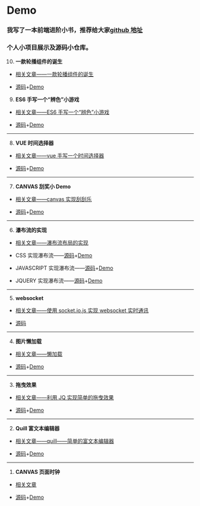 # Demo

### 我写了一本前端进阶小书，推荐给大家[github 地址](https://github.com/zxpsuper/advanced_front_end)

### **个人小项目展示及源码小仓库。**

10. **一款轮播组件的诞生**

- [相关文章——一款轮播组件的诞生](https://juejin.im/post/5c24925fe51d4502a232fb6b)

- [源码](https://github.com/zxpsuper/suporka-carousal)+[Demo](https://zxpsuper.github.io/Demo/carousal/index.html)

9. **ES6 手写一个“辨色”小游戏**

- [相关文章——ES6 手写一个“辨色”小游戏](https://segmentfault.com/a/1190000016444812)

- [源码](./color/index.js)+[Demo](https://zxpsuper.github.io/Demo/color/index.html)

---

8. **VUE 时间选择器**

- [相关文章——vue 手写一个时间选择器](https://juejin.im/post/5b62b0cfe51d453489494efb)

- [源码](./datepicker/Datepicker.vue)+[Demo](https://zxpsuper.github.io/Demo/datepicker/index.html)

---

7. **CANVAS 刮奖小 Demo**

- [相关文章——canvas 实现刮刮乐](https://blog.csdn.net/weixin_38788347/article/details/78239704)

- [源码](./guajiang/index.html)+[Demo](https://zxpsuper.github.io/Demo/guajiang/index.html)

---

6. **瀑布流的实现**

- [相关文章——瀑布流布局的实现](https://blog.csdn.net/weixin_38788347/article/details/78390064)

- CSS 实现瀑布流——[源码](./waterflow/waterfallcss.html)+[Demo](https://zxpsuper.github.io/Demo/waterflow/waterfallcss.html)

- JAVASCRIPT 实现瀑布流——[源码](./waterflow/waterfalljs.html)+[Demo](https://zxpsuper.github.io/Demo/waterflow/waterfalljs.html)

- JQUERY 实现瀑布流——[源码](./waterflow/waterfalljq.html)+[Demo](https://zxpsuper.github.io/Demo/waterflow/waterfalljq.html)

---

5. **websocket**

- [相关文章——使用 socket.io.js 实现 websocket 实时通讯](https://blog.csdn.net/weixin_38788347/article/details/79726992)

- [源码](./websocket/)

---

4. **图片懒加载**

- [相关文章——懒加载](https://blog.csdn.net/weixin_38788347/article/details/78217372)

- [源码](./lazyload.html)+[Demo](https://zxpsuper.github.io/Demo/lazyload.html)

---

3. **拖曳效果**

- [相关文章——利用 JQ 实现简单的拖曳效果](https://blog.csdn.net/weixin_38788347/article/details/78273565)

- [源码](./drag.html)+[Demo](https://zxpsuper.github.io/Demo/drag.html)

---

2. **Quill 富文本编辑器**

- [相关文章——quill——简单的富文本编辑器](https://blog.csdn.net/weixin_38788347/article/details/78249433)

- [源码](./quill.html)+[Demo](https://zxpsuper.github.io/Demo/quill.html)

---

1. **CANVAS 页面时钟**

- [相关文章](https://blog.csdn.net/weixin_38788347/article/details/78239704)

- [源码](./watch.html)+[Demo](https://zxpsuper.github.io/Demo/watch.html)
